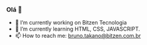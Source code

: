 ### Olá 👋


- 🔭 I’m currently working on Bitzen Tecnologia
- 🌱 I’m currently learning HTML, CSS, JAVASCRIPT.
- 📫 How to reach me: bruno.takano@bitzen.com.br
